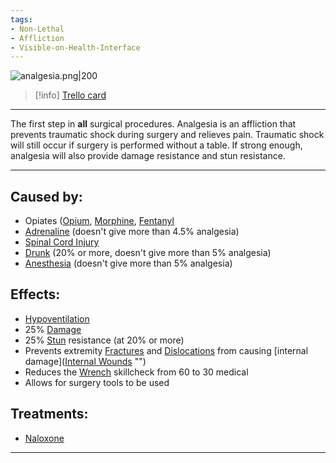 ```yaml
---
tags:
- Non-Lethal
- Affliction
- Visible-on-Health-Interface
---
```


![analgesia.png\|200](/Torso/Analgesia%20-%20Attachments/6718845db30472d958dd7b63.png)

> [!info] [Trello card](https://trello.com/c/vnbRSZz6/51-analgesia)

---

The first step in **all** surgical procedures. Analgesia is an affliction that prevents traumatic shock during surgery and relieves pain. Traumatic shock will still occur if surgery is performed without a table. If strong enough, analgesia will also provide damage resistance and stun resistance.

---

## Caused by:

- Opiates ([Opium](../Items/Opium.md), [Morphine](../Items/Morphine.md), [Fentanyl](../Items/Fentanyl.md)
- [Adrenaline](../Items/Adrenaline.md) (doesn't give more than 4.5% analgesia)
- [Spinal Cord Injury](../Head_Brain/Spinal%20Cord%20Injury.md)
- [Drunk](../Head_Brain/Drunk.md) (20% or more, doesn't give more than 5% analgesia)
- [Anesthesia](Anesthesia.md) (doesn't give more than 5% analgesia)

## Effects:

- [Hypoventilation](../Lungs/Hypoventilation.md)
- 25% [Damage](https://barotraumagame.com/wiki/Damage_(Affliction_Type))
- 25% [Stun](https://barotraumagame.com/wiki/Stun) resistance (at 20% or more)
- Prevents extremity [Fractures](../Bones/Fractures.md) and [Dislocations](../Bones/Dislocations.md) from causing [internal damage]([Internal Wounds](../Any%20bodypart/Internal%20Wounds.md) "‌")
- Reduces the [Wrench](../Items/Wrench.md) skillcheck from 60 to 30 medical
- Allows for surgery tools to be used

## Treatments:

- [Naloxone](../Items/Naloxone.md)

---


